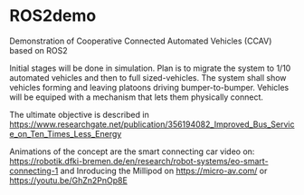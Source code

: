 # ROS2demo
Demonstration of Cooperative Connected Automated Vehicles (CCAV) based on ROS2

Initial stages will be done in simulation. Plan is to migrate the system to 1/10 automated vehicles and then to full sized-vehicles.
The system shall show vehicles forming and leaving platoons driving bumper-to-bumper. Vehicles will be equiped with a mechanism that lets them physically connect.

The ultimate objective is described in https://www.researchgate.net/publication/356194082_Improved_Bus_Service_on_Ten_Times_Less_Energy

Animations of the concept are  the smart connecting car video on:
https://robotik.dfki-bremen.de/en/research/robot-systems/eo-smart-connecting-1 
and Inroducing the Millipod on https://micro-av.com/ or https://youtu.be/GhZn2PnOp8E 
